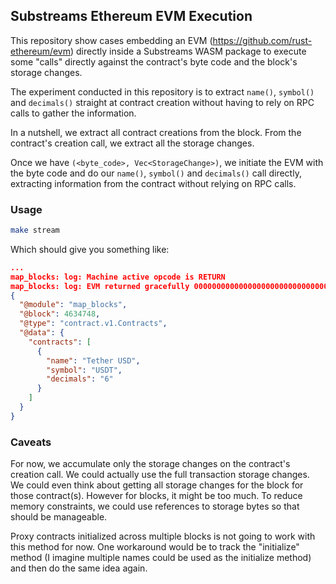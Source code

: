 ## Substreams Ethereum EVM Execution

This repository show cases embedding an EVM (https://github.com/rust-ethereum/evm) directly inside a Substreams WASM package to execute some "calls" directly against the contract's byte code and the block's storage changes.

The experiment conducted in this repository is to extract `name()`, `symbol()` and `decimals()` straight at contract creation without having to rely on RPC calls to gather the information.

In a nutshell, we extract all contract creations from the block. From the contract's creation call, we extract all the storage changes.

Once we have `(<byte_code>, Vec<StorageChange>)`, we initiate the EVM with the byte code and do our `name()`, `symbol()` and `decimals()` call directly, extracting information from the contract without relying on RPC calls.

### Usage

```bash
make stream
```

Which should give you something like:

```json
...
map_blocks: log: Machine active opcode is RETURN
map_blocks: log: EVM returned gracefully 0000000000000000000000000000000000000000000000000000000000000006
{
  "@module": "map_blocks",
  "@block": 4634748,
  "@type": "contract.v1.Contracts",
  "@data": {
    "contracts": [
      {
        "name": "Tether USD",
        "symbol": "USDT",
        "decimals": "6"
      }
    ]
  }
}
```

### Caveats

For now, we accumulate only the storage changes on the contract's creation call. We could actually use the full transaction storage changes. We could even think about getting all storage changes for the block for those contract(s). However for blocks, it might be too much. To reduce memory constraints, we could use references to storage bytes so that should be manageable.

Proxy contracts initialized across multiple blocks is not going to work with this method for now. One workaround would be to track the "initialize" method (I imagine multiple names could be used as the initialize method) and then do the same idea again.
